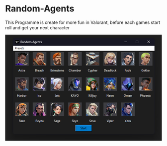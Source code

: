 # Random-Agents
This Programme is create for more fun in Valorant, 
before each games start roll and get your next character

![picture of app](./res/pictures/001.png)